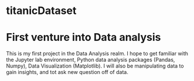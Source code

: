 # titanicDataset
<h1>First venture into Data analysis </h1>

<p>
    This is my first project in the Data Analysis realm. I hope to get familiar with the Jupyter lab environment, Python data analysis packages (Pandas, Numpy), 
Data Visualization (Matplotlib). I will also be manipulating data to gain insights, and tot ask new question off of data.
</p>

